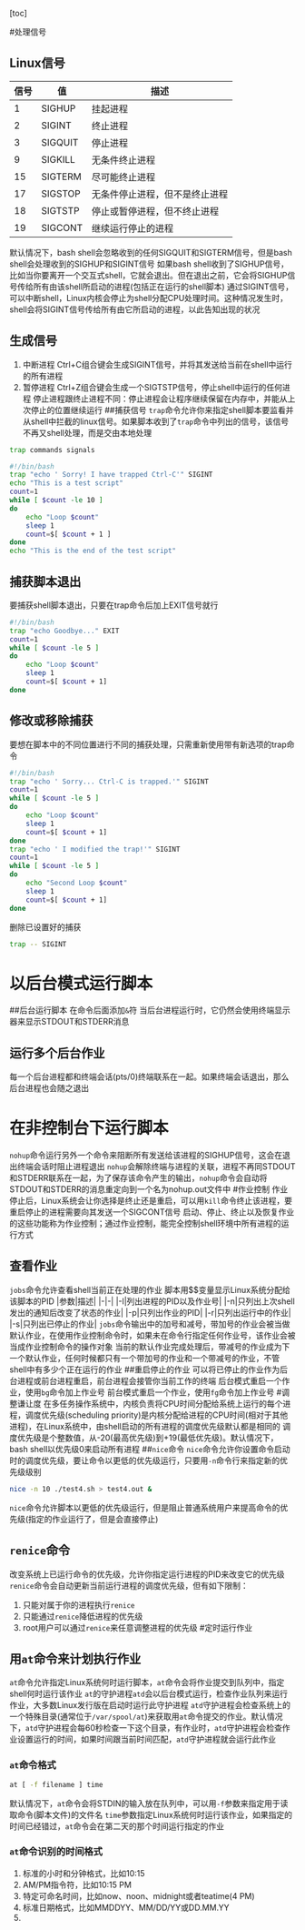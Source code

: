 [toc]

#处理信号
## Linux信号
|信号|值|描述|
|-|-|-|
|1|SIGHUP|挂起进程|
|2|SIGINT|终止进程|
|3|SIGQUIT|停止进程|
|9|SIGKILL|无条件终止进程|
|15|SIGTERM|尽可能终止进程|
|17|SIGSTOP|无条件停止进程，但不是终止进程|
|18|SIGTSTP|停止或暂停进程，但不终止进程|
|19|SIGCONT|继续运行停止的进程|
默认情况下，bash shell会忽略收到的任何SIGQUIT和SIGTERM信号，但是bash shell会处理收到的SIGHUP和SIGINT信号
如果bash shell收到了SIGHUP信号，比如当你要离开一个交互式shell，它就会退出。但在退出之前，它会将SIGHUP信号传给所有由该shell所启动的进程(包括正在运行的shell脚本)
通过SIGINT信号，可以中断shell，Linux内核会停止为shell分配CPU处理时间。这种情况发生时，shell会将SIGINT信号传给所有由它所启动的进程，以此告知出现的状况
## 生成信号
1. 中断进程
Ctrl+C组合键会生成SIGINT信号，并将其发送给当前在shell中运行的所有进程
2. 暂停进程
Ctrl+Z组合键会生成一个SIGTSTP信号，停止shell中运行的任何进程
停止进程跟终止进程不同：停止进程会让程序继续保留在内存中，并能从上次停止的位置继续运行
##捕获信号
`trap`命令允许你来指定shell脚本要监看并从shell中拦截的linux信号。如果脚本收到了`trap`命令中列出的信号，该信号不再又shell处理，而是交由本地处理
```bash
trap commands signals
```
```bash
#!/bin/bash
trap "echo ' Sorry! I have trapped Ctrl-C'" SIGINT
echo "This is a test script"
count=1
while [ $count -le 10 ]
do
    echo "Loop $count"
    sleep 1
    count=$[ $count + 1 ]
done
echo "This is the end of the test script"
```
## 捕获脚本退出
要捕获shell脚本退出，只要在trap命令后加上EXIT信号就行
```bash
#!/bin/bash
trap "echo Goodbye..." EXIT
count=1
while [ $count -le 5 ]
do
    echo "Loop $count"
    sleep 1
    count=$[ $count + 1]
done
```
## 修改或移除捕获
要想在脚本中的不同位置进行不同的捕获处理，只需重新使用带有新选项的trap命令
```bash
#!/bin/bash
trap "echo ' Sorry... Ctrl-C is trapped.'" SIGINT
count=1
while [ $count -le 5 ]
do
    echo "Loop $count"
    sleep 1
    count=$[ $count + 1]
done
trap "echo ' I modified the trap!'" SIGINT
count=1
while [ $count -le 5 ]
do
    echo "Second Loop $count"
    sleep 1
    count=$[ $count + 1]
done
```
删除已设置好的捕获
```bash
trap -- SIGINT
```
# 以后台模式运行脚本
##后台运行脚本
在命令后面添加`&`符
当后台进程运行时，它仍然会使用终端显示器来显示STDOUT和STDERR消息
## 运行多个后台作业
每一个后台进程都和终端会话(pts/0)终端联系在一起。如果终端会话退出，那么后台进程也会随之退出
# 在非控制台下运行脚本
`nohup`命令运行另外一个命令来阻断所有发送给该进程的SIGHUP信号，这会在退出终端会话时阻止进程退出
`nohup`会解除终端与进程的关联，进程不再同STDOUT和STDERR联系在一起，为了保存该命令产生的输出，`nohup`命令会自动将STDOUT和STDERR的消息重定向到一个名为nohup.out文件中
#作业控制
作业停止后，Linux系统会让你选择是终止还是重启，可以用`kill`命令终止该进程，要重启停止的进程需要向其发送一个SIGCONT信号
启动、停止、终止以及恢复作业的这些功能称为作业控制；通过作业控制，能完全控制shell环境中所有进程的运行方式
## 查看作业
`jobs`命令允许查看shell当前正在处理的作业
脚本用$$变量显示Linux系统分配给该脚本的PID
|参数|描述|
|-|-|
|-l|列出进程的PID以及作业号|
|-n|只列出上次shell发出的通知后改变了状态的作业|
|-p|只列出作业的PID|
|-r|只列出运行中的作业|
|-s|只列出已停止的作业|
`jobs`命令输出中的加号和减号，带加号的作业会被当做默认作业，在使用作业控制命令时，如果未在命令行指定任何作业号，该作业会被当成作业控制命令的操作对象
当前的默认作业完成处理后，带减号的作业成为下一个默认作业，任何时候都只有一个带加号的作业和一个带减号的作业，不管shell中有多少个正在运行的作业
##重启停止的作业
可以将已停止的作业作为后台进程或前台进程重启，前台进程会接管你当前工作的终端
后台模式重启一个作业，使用`bg`命令加上作业号
前台模式重启一个作业，使用`fg`命令加上作业号
#调整谦让度
在多任务操作系统中，内核负责将CPU时间分配给系统上运行的每个进程，调度优先级(scheduling priority)是内核分配给进程的CPU时间(相对于其他进程)，在Linux系统中，由shell启动的所有进程的调度优先级默认都是相同的
调度优先级是个整数值，从-20(最高优先级)到+19(最低优先级)。默认情况下，bash shell以优先级0来启动所有进程
##`nice`命令
`nice`命令允许你设置命令启动时的调度优先级，要让命令以更低的优先级运行，只要用`-n`命令行来指定新的优先级级别
```bash
nice -n 10 ./test4.sh > test4.out &
```
`nice`命令允许脚本以更低的优先级运行，但是阻止普通系统用户来提高命令的优先级(指定的作业运行了，但是会直接停止)
## `renice`命令
改变系统上已运行命令的优先级，允许你指定运行进程的PID来改变它的优先级
`renice`命令会自动更新当前运行进程的调度优先级，但有如下限制：
1. 只能对属于你的进程执行`renice`
2. 只能通过`renice`降低进程的优先级
3. root用户可以通过`renice`来任意调整进程的优先级
#定时运行作业
## 用`at`命令来计划执行作业
`at`命令允许指定Linux系统何时运行脚本，`at`命令会将作业提交到队列中，指定shell何时运行该作业
`at`的守护进程`atd`会以后台模式运行，检查作业队列来运行作业，大多数Linux发行版在启动时运行此守护进程
`atd`守护进程会检查系统上的一个特殊目录(通常位于`/var/spool/at`)来获取用`at`命令提交的作业。默认情况下，`atd`守护进程会每60秒检查一下这个目录，有作业时，`atd`守护进程会检查作业设置运行的时间，如果时间跟当前时间匹配，`atd`守护进程就会运行此作业
### `at`命令格式
```bash
at [ -f filename ] time
```
默认情况下，`at`命令会将STDIN的输入放在队列中，可以用`-f`参数来指定用于读取命令(脚本文件)的文件名
`time`参数指定Linux系统何时运行该作业，如果指定的时间已经错过，`at`命令会在第二天的那个时间运行指定的作业
### `at`命令识别的时间格式
1. 标准的小时和分钟格式，比如10:15
2. AM/PM指令符，比如10:15 PM
3. 特定可命名时间，比如now、noon、midnight或者teatime(4 PM)
4. 标准日期格式，比如MMDDYY、MM/DD/YY或DD.MM.YY
5. 